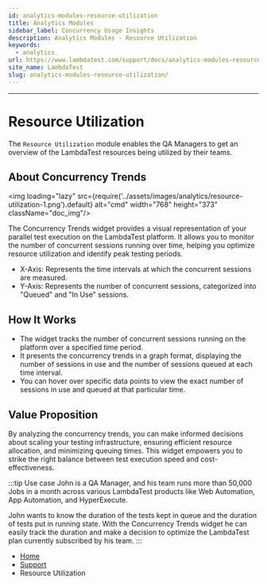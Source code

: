 ```yaml
---
id: analytics-modules-resource-utilization
title: Analytics Modules
sidebar_label: Concurrency Usage Insights
description: Analytics Modules - Resource Utilization
keywords:
  - analytics
url: https://www.lambdatest.com/support/docs/analytics-modules-resource-utilization/
site_name: LambdaTest
slug: analytics-modules-resource-utilization/
---
```


<script type="application/ld+json"
      dangerouslySetInnerHTML={{ __html: JSON.stringify({
       "@context": "https://schema.org",
        "@type": "BreadcrumbList",
        "itemListElement": [{
          "@type": "ListItem",
          "position": 1,
          "name": "Home",
          "item": "https://www.lambdatest.com"
        },{
          "@type": "ListItem",
          "position": 2,
          "name": "Support",
          "item": "https://www.lambdatest.com/support/docs/"
        },{
          "@type": "ListItem",
          "position": 3,
          "name": "Test Overview",
          "item": "https://www.lambdatest.com/support/docs/analytics-modules-resource-utilization/"
        }]
      })
    }}
></script>

---

# Resource Utilization

The `Resource Utilization` module enables the QA Managers to get an overview of the LambdaTest resources being utilized by their teams.


## About Concurrency Trends

<img loading="lazy" src={require('../assets/images/analytics/resource-utilization-1.png').default} alt="cmd" width="768" height="373" className="doc_img"/>

The Concurrency Trends widget provides a visual representation of your parallel test execution on the LambdaTest platform. It allows you to monitor the number of concurrent sessions running over time, helping you optimize resource utilization and identify peak testing periods.

- X-Axis: Represents the time intervals at which the concurrent sessions are measured.
- Y-Axis: Represents the number of concurrent sessions, categorized into "Queued" and "In Use" sessions.

## How It Works
- The widget tracks the number of concurrent sessions running on the platform over a specified time period.
- It presents the concurrency trends in a graph format, displaying the number of sessions in use and the number of sessions queued at each time interval.
- You can hover over specific data points to view the exact number of sessions in use and queued at that particular time.

## Value Proposition
By analyzing the concurrency trends, you can make informed decisions about scaling your testing infrastructure, ensuring efficient resource allocation, and minimizing queuing times. This widget empowers you to strike the right balance between test execution speed and cost-effectiveness.

:::tip Use case
John is a QA Manager, and his team runs more than 50,000 Jobs in a month across various LambdaTest products like Web Automation, App Automation, and HyperExecute.

John wants to know the duration of the tests kept in queue and the duration of tests put in running state. With the Concurrency Trends widget he can easily track the duration and make a decision to optimize the LambdaTest plan currently subscribed by his team.
:::

<nav aria-label="breadcrumbs">
  <ul className="breadcrumbs">
    <li className="breadcrumbs__item">
      <a className="breadcrumbs__link" target="_self" href="https://www.lambdatest.com">
        Home
      </a>
    </li>
    <li className="breadcrumbs__item">
      <a className="breadcrumbs__link" target="_self" href="https://www.lambdatest.com/support/docs/">
        Support
      </a>
    </li>
    <li className="breadcrumbs__item breadcrumbs__item--active">
      <span className="breadcrumbs__link">
      Resource Utilization </span>
    </li>
  </ul>
</nav>

